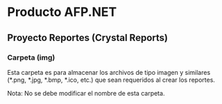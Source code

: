 # Producto AFP.NET

## Proyecto Reportes (Crystal Reports)

### Carpeta (img)

Esta carpeta es para almacenar los archivos de tipo imagen y similares (*.png, *.jpg, *.bmp, *.ico, etc.) que sean requeridos al crear los reportes.

Nota: No se debe modificar el nombre de esta carpeta.
